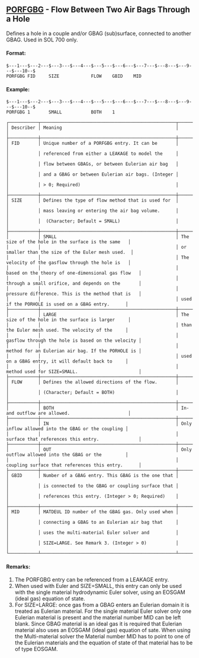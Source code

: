 ## [PORFGBG](https://help.hexagonmi.com/bundle/MSC_Nastran_2022.4/page/Nastran_Combined_Book/qrg/bulkp/TOC.PORFGBG.xhtml) - Flow Between Two Air Bags Through a Hole

Defines a hole in a couple and/or GBAG (sub)surface, connected to another GBAG. Used in SOL 700 only.

#### Format:

```nastran
$---1---$---2---$---3---$---4---$---5---$---6---$---7---$---8---$---9---$---10--$
PORFGBG FID     SIZE            FLOW    GBID    MID                             
```

#### Example:

```nastran
$---1---$---2---$---3---$---4---$---5---$---6---$---7---$---8---$---9---$---10--$
PORFGBG 1       SMALL           BOTH    1                                       
```

```text
┌───────────┬───────────────────────────────────────────────────┬───────────────────────────────────────────────────┐
│ Describer │ Meaning                                           │                                                   │
├───────────┼───────────────────────────────────────────────────┼───────────────────────────────────────────────────┤
│ FID       │ Unique number of a PORFGBG entry. It can be       │                                                   │
│           │ referenced from either a LEAKAGE to model the     │                                                   │
│           │ flow between GBAGs, or between Eulerian air bag   │                                                   │
│           │ and a GBAG or between Eulerian air bags. (Integer │                                                   │
│           │ > 0; Required)                                    │                                                   │
├───────────┼───────────────────────────────────────────────────┼───────────────────────────────────────────────────┤
│ SIZE      │ Defines the type of flow method that is used for  │                                                   │
│           │ mass leaving or entering the air bag volume.      │                                                   │
│           │  (Character; Default = SMALL)                     │                                                   │
├───────────┼───────────────────────────────────────────────────┼───────────────────────────────────────────────────┤
│           │ SMALL                                             │ The size of the hole in the surface is the same   │
│           │                                                   │ or smaller than the size of the Euler mesh used.  │
│           │                                                   │ The velocity of the gasflow through the hole is   │
│           │                                                   │ based on the theory of one-dimensional gas flow   │
│           │                                                   │ through a small orifice, and depends on the       │
│           │                                                   │ pressure difference. This is the method that is   │
│           │                                                   │ used if the PORHOLE is used on a GBAG entry.      │
├───────────┼───────────────────────────────────────────────────┼───────────────────────────────────────────────────┤
│           │ LARGE                                             │ The size of the hole in the surface is larger     │
│           │                                                   │ than the Euler mesh used. The velocity of the     │
│           │                                                   │ gasflow through the hole is based on the velocity │
│           │                                                   │ method for an Eulerian air bag. If the PORHOLE is │
│           │                                                   │ used on a GBAG entry, it will default back to     │
│           │                                                   │ method used for SIZE=SMALL.                       │
├───────────┼───────────────────────────────────────────────────┼───────────────────────────────────────────────────┤
│ FLOW      │ Defines the allowed directions of the flow.       │                                                   │
│           │ (Character; Default = BOTH)                       │                                                   │
├───────────┼───────────────────────────────────────────────────┼───────────────────────────────────────────────────┤
│           │ BOTH                                              │ In- and outflow are allowed.                      │
├───────────┼───────────────────────────────────────────────────┼───────────────────────────────────────────────────┤
│           │ IN                                                │ Only inflow allowed into the GBAG or the coupling │
│           │                                                   │ surface that references this entry.               │
├───────────┼───────────────────────────────────────────────────┼───────────────────────────────────────────────────┤
│           │ OUT                                               │ Only outflow allowed into the GBAG or the         │
│           │                                                   │ coupling surface that references this entry.      │
├───────────┼───────────────────────────────────────────────────┼───────────────────────────────────────────────────┤
│ GBID      │ Number of a GBAG entry. This GBAG is the one that │                                                   │
│           │ is connected to the GBAG or coupling surface that │                                                   │
│           │ references this entry. (Integer > 0; Required)    │                                                   │
├───────────┼───────────────────────────────────────────────────┼───────────────────────────────────────────────────┤
│ MID       │ MATDEUL ID number of the GBAG gas. Only used when │                                                   │
│           │ connecting a GBAG to an Eulerian air bag that     │                                                   │
│           │ uses the multi-material Euler solver and          │                                                   │
│           │ SIZE=LARGE. See Remark 3. (Integer > 0)           │                                                   │
└───────────┴───────────────────────────────────────────────────┴───────────────────────────────────────────────────┘
```

#### Remarks:

1. The PORFGBG entry can be referenced from a LEAKAGE entry.
2. When used with Euler and SIZE=SMALL, this entry can only be used with the single material hydrodynamic Euler solver, using an EOSGAM (ideal gas) equation of state.
3. For SIZE=LARGE: once gas from a GBAG enters an Eulerian domain it is treated as Eulerian material. For the single material Euler solver only one Eulerian material is present and the material number MID can be left blank. Since GBAG material is an ideal gas it is required that Eulerian material also uses an EOSGAM (ideal gas) equation of sate. When using the Multi-material solver the Material number MID has to point to one of the Eulerian materials and the equation of state of that material has to be of type EOSGAM.

